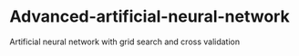# Advanced-artificial-neural-network
Artificial neural network with grid search and cross validation
